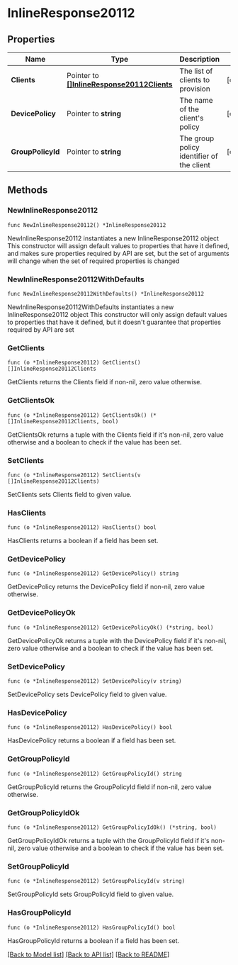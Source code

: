# InlineResponse20112

## Properties

Name | Type | Description | Notes
------------ | ------------- | ------------- | -------------
**Clients** | Pointer to [**[]InlineResponse20112Clients**](InlineResponse20112Clients.md) | The list of clients to provision | [optional] 
**DevicePolicy** | Pointer to **string** | The name of the client&#39;s policy | [optional] 
**GroupPolicyId** | Pointer to **string** | The group policy identifier of the client | [optional] 

## Methods

### NewInlineResponse20112

`func NewInlineResponse20112() *InlineResponse20112`

NewInlineResponse20112 instantiates a new InlineResponse20112 object
This constructor will assign default values to properties that have it defined,
and makes sure properties required by API are set, but the set of arguments
will change when the set of required properties is changed

### NewInlineResponse20112WithDefaults

`func NewInlineResponse20112WithDefaults() *InlineResponse20112`

NewInlineResponse20112WithDefaults instantiates a new InlineResponse20112 object
This constructor will only assign default values to properties that have it defined,
but it doesn't guarantee that properties required by API are set

### GetClients

`func (o *InlineResponse20112) GetClients() []InlineResponse20112Clients`

GetClients returns the Clients field if non-nil, zero value otherwise.

### GetClientsOk

`func (o *InlineResponse20112) GetClientsOk() (*[]InlineResponse20112Clients, bool)`

GetClientsOk returns a tuple with the Clients field if it's non-nil, zero value otherwise
and a boolean to check if the value has been set.

### SetClients

`func (o *InlineResponse20112) SetClients(v []InlineResponse20112Clients)`

SetClients sets Clients field to given value.

### HasClients

`func (o *InlineResponse20112) HasClients() bool`

HasClients returns a boolean if a field has been set.

### GetDevicePolicy

`func (o *InlineResponse20112) GetDevicePolicy() string`

GetDevicePolicy returns the DevicePolicy field if non-nil, zero value otherwise.

### GetDevicePolicyOk

`func (o *InlineResponse20112) GetDevicePolicyOk() (*string, bool)`

GetDevicePolicyOk returns a tuple with the DevicePolicy field if it's non-nil, zero value otherwise
and a boolean to check if the value has been set.

### SetDevicePolicy

`func (o *InlineResponse20112) SetDevicePolicy(v string)`

SetDevicePolicy sets DevicePolicy field to given value.

### HasDevicePolicy

`func (o *InlineResponse20112) HasDevicePolicy() bool`

HasDevicePolicy returns a boolean if a field has been set.

### GetGroupPolicyId

`func (o *InlineResponse20112) GetGroupPolicyId() string`

GetGroupPolicyId returns the GroupPolicyId field if non-nil, zero value otherwise.

### GetGroupPolicyIdOk

`func (o *InlineResponse20112) GetGroupPolicyIdOk() (*string, bool)`

GetGroupPolicyIdOk returns a tuple with the GroupPolicyId field if it's non-nil, zero value otherwise
and a boolean to check if the value has been set.

### SetGroupPolicyId

`func (o *InlineResponse20112) SetGroupPolicyId(v string)`

SetGroupPolicyId sets GroupPolicyId field to given value.

### HasGroupPolicyId

`func (o *InlineResponse20112) HasGroupPolicyId() bool`

HasGroupPolicyId returns a boolean if a field has been set.


[[Back to Model list]](../README.md#documentation-for-models) [[Back to API list]](../README.md#documentation-for-api-endpoints) [[Back to README]](../README.md)


